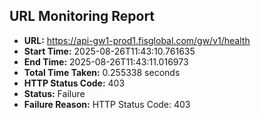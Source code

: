 ## URL Monitoring Report

- **URL:** https://api-gw1-prod1.fisglobal.com/gw/v1/health
- **Start Time:** 2025-08-26T11:43:10.761635
- **End Time:** 2025-08-26T11:43:11.016973
- **Total Time Taken:** 0.255338 seconds
- **HTTP Status Code:** 403
- **Status:** Failure
- **Failure Reason:** HTTP Status Code: 403
